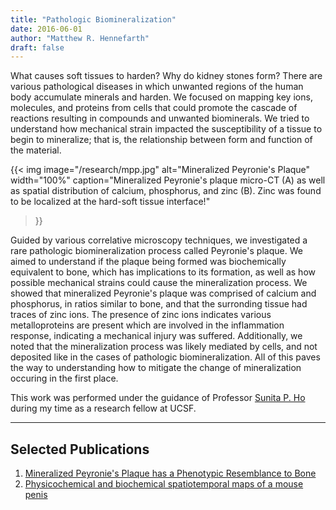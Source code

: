 ```yaml
---
title: "Pathologic Biomineralization"
date: 2016-06-01
author: "Matthew R. Hennefarth"
draft: false
---
```


What causes soft tissues to harden? Why do kidney stones form? There are various pathological diseases in which unwanted regions of the human body accumulate minerals and harden. We focused on mapping key ions, molecules, and proteins from cells that could promote the cascade of reactions resulting in compounds and unwanted biominerals. We tried to understand how mechanical strain impacted the susceptibility of a tissue to begin to mineralize; that is, the relationship between form and function of the material.

{{< img image="/research/mpp.jpg" alt="Mineralized Peyronie's Plaque" width="100%"
    caption="Mineralized Peyronie's plaque micro-CT (A) as well as spatial distribution of calcium, phosphorus, and zinc (B). Zinc was found to be localized at the hard-soft tissue interface!"
>}}

Guided by various correlative microscopy techniques, we investigated a rare pathologic biomineralization process called Peyronie's plaque. We aimed to understand if the plaque being formed was biochemically equivalent to bone, which has implications to its formation, as well as how possible mechanical strains could cause the mineralization process. We showed that mineralized Peyronie's plaque was comprised of calcium and phosphorus, in ratios similar to bone, and that the surronding tissue had traces of zinc ions. The presence of zinc ions indicates various metalloproteins are present which are involved in the inflammation response, indicating a mechanical injury was suffered. Additionally, we noted that the mineralization process was likely mediated by cells, and not deposited like in the cases of pathologic biomineralization. All of this paves the way to understanding how to mitigate the change of mineralization occuring in the first place. 

This work was performed under the guidance of Professor [Sunita P. Ho](https://sunholab.ucsf.edu/) during my time as a research fellow at UCSF.

---
## Selected Publications
1. [Mineralized Peyronie's Plaque has a Phenotypic Resemblance to Bone][*Acta Biomater.* **2022**, 140, 457-466]
2. [Physicochemical and biochemical spatiotemporal maps of a mouse penis][*J. Biomech* **2020**, 101, 109637]

[comment]: <Reference Hyperlinkes>
[*J. Biomech* **2020**, 101, 109637]: 10.1016/j.jbiomech.2020.109637
[*Acta Biomater.* **2022**, 140, 457-466]: https://dx.doi.org/10.1016/j.actbio.2021.11.025